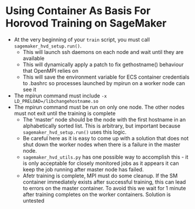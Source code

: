 # Using Container As Basis For Horovod Training on SageMaker

* At the very beginning of your `train` script, you must call `sagemaker_hvd_setup.run()`. 
    * This will launch ssh daemons on each node and wait until they are available
    * This will dynamically apply a patch to fix gethostname() behaviour that OpenMPI relies on 
    * This will save the environment variable for ECS container credentials to .bashrc so processes launched by mpirun on a worker node can see it
* The mpirun command must include `-x LD_PRELOAD=/libchangehostname.so`
* The mpirun command must be run on only one node. The other nodes must not exit until the training is complete
    * The 'master' node should be the node with the first hostname in an alphabetically sorted list. This is arbitrary, but important because `sagemaker_hvd_setup.run()` uses this logic.  
    * Be careful here as it is easy to come up with a solution that does not shut down the worker nodes when there is a failure in the master node.
    * `sagemaker_hvd_utils.py` has one possible way to accomplish this - it is only acceptable for closely monitored jobs as it appears it can keep the job running after master node has failed.
    * Afetr training is complete, MPI must do some cleanup. If the SM container immediately exists after successful training, this can lead to errors on the master container. To avoid this we wait for 1 minute after training completes on the worker containers. Solution is untested
